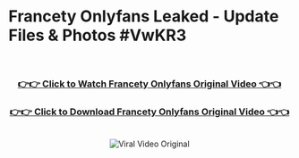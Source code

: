 # Francety Onlyfans Leaked - Update Files & Photos #VwKR3


<br>
<div align="center">
<h3><a href="https://links2leaks.com/francety" rel="nofollow">👉👉 Click to Watch Francety Onlyfans Original Video 👈👈</a></h3>
<h3><a href="https://links2leaks.com/francety" rel="nofollow">👉👉 Click to Download Francety Onlyfans Original Video 👈👈</a></h3>
<br>
<a href="https://links2leaks.com/francety" rel="nofollow"><img src="https://i.ibb.co/Gkj2r4b/banner.png" alt="Viral Video Original" style="max-width: 100%; display: inline-block;" data-target="animated-image.originalImage"></a>
</div>
